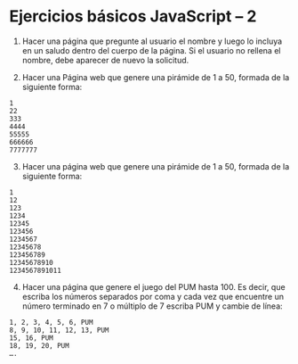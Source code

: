 # Ejercicios básicos JavaScript – 2

1. Hacer una página que pregunte al usuario el nombre y luego lo incluya en un saludo dentro del cuerpo de la página. Si el usuario no rellena el nombre, debe aparecer de nuevo la solicitud.

2. Hacer una Página web que genere una pirámide de 1 a 50, formada de la siguiente forma:

  ```
  1 
  22 
  333 
  4444 
  55555 
  666666 
  7777777 
  ```
3. Hacer una página web que genere una pirámide de 1 a 50, formada de la siguiente forma: 
  ```
  1 
  12 
  123 
  1234 
  12345 
  123456 
  1234567 
  12345678 
  123456789 
  12345678910 
  1234567891011 
  ```
4. Hacer una página que genere el juego del PUM hasta 100. Es decir, que escriba los números separados por coma y cada vez que encuentre un número terminado en 7 o múltiplo de 7 escriba PUM y cambie de línea:

  ```
  1, 2, 3, 4, 5, 6, PUM
  8, 9, 10, 11, 12, 13, PUM
  15, 16, PUM
  18, 19, 20, PUM
  ….
  ```  
